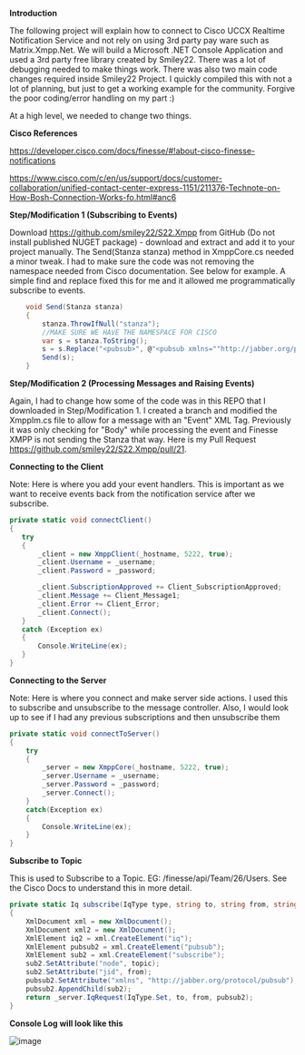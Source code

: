﻿**Introduction**

The following project will explain how to connect to Cisco UCCX Realtime Notification Service and not rely on using 3rd party pay ware such as Matrix.Xmpp.Net. 
We will build a Microsoft .NET Console Application and used a 3rd party free library created by Smiley22. 
There was a lot of debugging needed to make things work. There was also two main code changes required inside Smiley22 Project. I quickly compiled this with not a lot of planning, but just to get a working example for the community.
Forgive the poor coding/error handling on my part :)

At a high level, we needed to change two things. 

**Cisco References**

https://developer.cisco.com/docs/finesse/#!about-cisco-finesse-notifications

https://www.cisco.com/c/en/us/support/docs/customer-collaboration/unified-contact-center-express-1151/211376-Technote-on-How-Bosh-Connection-Works-fo.html#anc6


**Step/Modification 1 (Subscribing to Events)**

Download https://github.com/smiley22/S22.Xmpp from GitHub (Do not install published NUGET package) - download and extract and add it to your project manually. 
The Send(Stanza stanza) method in XmppCore.cs needed a minor tweak. I had to make sure the code was not removing the namespace needed from Cisco documentation. 
See below for example. A simple find and replace fixed this for me and it allowed me programmatically subscribe to events. 

```csharp
    void Send(Stanza stanza) 
    {
        stanza.ThrowIfNull("stanza");
        //MAKE SURE WE HAVE THE NAMESPACE FOR CISCO
        var s = stanza.ToString();
        s = s.Replace("<pubsub>", @"<pubsub xmlns=""http://jabber.org/protocol/pubsub"">");
        Send(s);
    }
```    
    
**Step/Modification 2 (Processing Messages and Raising Events)**

Again, I had to change how some of the code was in this REPO that I downloaded in Step/Modification 1. I created a branch and modified the XmppIm.cs
file to allow for a message with an "Event" XML Tag. Previously it was only checking for "Body" while processing the event and Finesse XMPP is not sending the Stanza that way. 
Here is my Pull Request https://github.com/smiley22/S22.Xmpp/pull/21.


**Connecting to the Client**

Note: Here is where you add your event handlers. This is important as we want to receive events back from the notification service after we subscribe.
 
 ```csharp
private static void connectClient()
{
    try
    {
        _client = new XmppClient(_hostname, 5222, true);               
        _client.Username = _username;
        _client.Password = _password;
 
        _client.SubscriptionApproved += Client_SubscriptionApproved;
        _client.Message += Client_Message1;
        _client.Error += Client_Error;
        _client.Connect();
    }
    catch (Exception ex)
    {
        Console.WriteLine(ex);
    }
}
```
**Connecting to the Server**

Note: Here is where you connect and make server side actions. 
I used this to subscribe and unsubscribe to the message controller. Also, I would look up to see if I had any previous subscriptions and then unsubscribe them

```csharp
private static void connectToServer()
{
    try
    {
        _server = new XmppCore(_hostname, 5222, true);
        _server.Username = _username;
        _server.Password = _password;
        _server.Connect();
    }
    catch(Exception ex)
    {
        Console.WriteLine(ex);
    }
}
```

**Subscribe to Topic**

This is used to Subscribe to a Topic. EG: /finesse/api/Team/26/Users. See the Cisco Docs to understand this in more detail. 

```csharp
private static Iq subscribe(IqType type, string to, string from, string topic)
{
    XmlDocument xml = new XmlDocument();
    XmlDocument xml2 = new XmlDocument();
    XmlElement iq2 = xml.CreateElement("iq");
    XmlElement pubsub2 = xml.CreateElement("pubsub");
    XmlElement sub2 = xml.CreateElement("subscribe");
    sub2.SetAttribute("node", topic);
    sub2.SetAttribute("jid", from);
    pubsub2.SetAttribute("xmlns", "http://jabber.org/protocol/pubsub");
    pubsub2.AppendChild(sub2);
    return _server.IqRequest(IqType.Set, to, from, pubsub2);
}
```
**Console Log will look like this**

![image](https://user-images.githubusercontent.com/36309818/132777756-22554e1e-1d58-485f-8da6-e8809fc33571.png)
